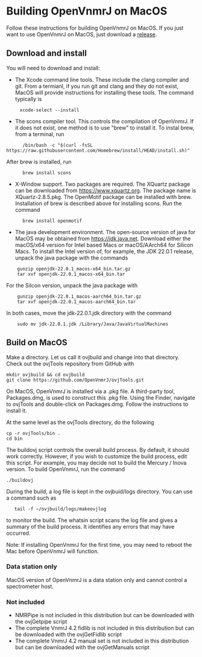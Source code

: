 # Building OpenVnmrJ on MacOS

Follow these instructions for building OpenVnmrJ on MacOS. If you just want to use OpenVnmrJ on MacOS, just download a [release](https://github.com/OpenVnmrJ/OpenVnmrJ/releases).  

## Download and install

You will need to download and install:  

- The Xcode command line tools. These include the clang compiler and git. From a termianl, if you run git and clang and they
  do not exist, MacOS will provide instructions for installing these tools. The command typically is
```
     xcode-select --install
```

- The scons compiler tool. This controls the compilation of OpenVnmrJ. If it does not exist, one method is to use
  "brew" to install it. To instal brew, from a terminal, run
```
      /bin/bash -c "$(curl -fsSL https://raw.githubusercontent.com/Homebrew/install/HEAD/install.sh)"
```
  After brew is installed, run
```
      brew install scons
```

- X-Window support. Two packages are required. The XQuartz package can be downloaded from
  https://www.xquartz.org. The package name is XQuartz-2.8.5.pkg. The OpenMotif package
  can be installed with brew. Installation of brew is described above for installing scons.
  Run the command

```
      brew install openmotif
```

- The java development environment. The open-source version of java for MacOS may be obtained from https://jdk.java.net.
  Download either the macOS/x64 version for Intel based Macs or macOS/AArch64 for Silicon Macs. To install the Intel version
  of, for example, the JDK 22.0.1 release, unpack the java package with the commands

```
    gunzip openjdk-22.0.1_macos-x64_bin.tar.gz
    tar xvf openjdk-22.0.1_macos-x64_bin.tar
```

  For the Silcon version, unpack the java package with

```
    gunzip openjdk-22.0.1_macos-aarch64_bin.tar.gz
    tar xvf openjdk-22.0.1_macos-aarch64_bin.tar
```

  In both cases, move the jdk-22.0.1.jdk directory with the command

```
    sudo mv jdk-22.0.1.jdk /Library/Java/JavaVirtualMachines  
```


## Build on MacOS

Make a directory. Let us call it ovjbuild and change into that directory.
Check out the ovjTools repository from GitHub with  

```
mkdir ovjbuild && cd ovjbuild
git clone https://github.com/OpenVnmrJ/ovjTools.git
```

On MacOS, OpenVnmrJ is installed via a .pkg file. A third-party tool, Packages.dmg, is used to construct this .pkg
  file. Using the Finder, navigate to ovjTools and double-click on Packages.dmg. Follow the instructions to install it.

At the same level as the ovjTools directory, do the following  

```
cp -r ovjTools/bin .
cd bin
```

The buildovj script controls the overall build process. By default, it should
work correctly. However, if you wish to customize the build process, edit
this script.  For example, you may decide not to build the Mercury / Inova
version. To build OpenVnmrJ, run the command
```
./buildovj
```


During the build, a log file is kept in the ovjbuid/logs directory. You can use a command
such as
```
   tail -f ~/ovjbuild/logs/makeovjlog
```
to monitor the build.  The whatsin script scans the log file and gives a summary of
the build process.  It identifies any errors that may have occurred.

Note: If installing OpenVnmrJ for the first time, you may need to reboot the Mac before
OpenVnmrJ will function.


### Data station only

MacOS version  of OpenVnmrJ is a data station only and cannot control a spectrometer host.  

### Not included

- NMRPipe is not included in this distribution but can be downloaded with the ovjGetpipe script
- The complete VnmrJ 4.2 fidlib is not included in this distribution but can be downloaded with
  the ovjGetFidlib script
- The complete VnmrJ 4.2 manual set is not included in this distribution but can be downloaded with
  the ovjGetManuals script
 
